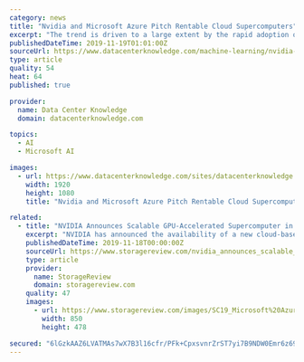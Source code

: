 ```yaml
---
category: news
title: "Nvidia and Microsoft Azure Pitch Rentable Cloud Supercomputers"
excerpt: "The trend is driven to a large extent by the rapid adoption of machine learning. Related: ScaleMatrix and ... Nvidia and Microsoft announced an Azure cloud supercomputer service anyone can use, spinning it up the same way anyone can spin up a regular ..."
publishedDateTime: 2019-11-19T01:01:00Z
sourceUrl: https://www.datacenterknowledge.com/machine-learning/nvidia-and-microsoft-azure-pitch-rentable-cloud-supercomputers
type: article
quality: 54
heat: 64
published: true

provider:
  name: Data Center Knowledge
  domain: datacenterknowledge.com

topics:
  - AI
  - Microsoft AI

images:
  - url: https://www.datacenterknowledge.com/sites/datacenterknowledge.com/files/SC19_Microsoft%20Azure.jpg
    width: 1920
    height: 1080
    title: "Nvidia and Microsoft Azure Pitch Rentable Cloud Supercomputers"

related:
  - title: "NVIDIA Announces Scalable GPU-Accelerated Supercomputer in the Microsoft Azure Cloud"
    excerpt: "NVIDIA has announced the availability of a new cloud-based, GPU-accelerated supercomputer available on Microsoft Azure. Built to handle demanding AI, machine learning and high-performance computing applications, NVIDIA indicates that their new offering ..."
    publishedDateTime: 2019-11-18T00:00:00Z
    sourceUrl: https://www.storagereview.com/nvidia_announces_scalable_gpuaccelerated_supercomputer_in_the_microsoft_azure_cloud
    type: article
    provider:
      name: StorageReview
      domain: storagereview.com
    quality: 47
    images:
      - url: https://www.storagereview.com/images/SC19_Microsoft%20Azure.jpg
        width: 850
        height: 478

secured: "6lGzkAAZ6LVATMAs7wX7B3l16cfr/PFk+CpxsvnrZrST7yi7B9NDW0Emr6z698armclxCGhxCMrbuYFLTUL0Gf7HiB2KxEH7+EaaEVdWcfwpBBI7InmOyLdx/wvb/+rYYIydpMVBTHYmDp6nmdkwokTk34nuWZ2N7kl1LT8tcmims6P8XjYHXPWW3rfvi6Cwlc9QSemTr7z+RMjFIpO2d9ihYxfI6W5ljrgrsvOHwXDlAGvdaBWUXSaS4LiMGWXFrSI4AkCQONlOPcc3fDfaAQ==;7uJdIY4h69WJKyeR3shGfw=="
---
```


